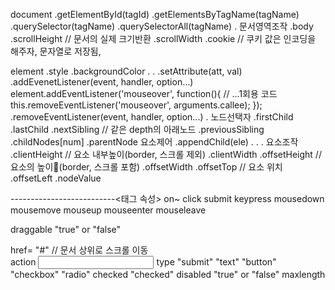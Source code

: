 document
.getElementById(tagId)
.getElementsByTagName(tagName)
.querySelector(tagName)
.querySelectorAll(tagName)
.
문서영역조작
.body
.scrollHeight // 문서의 실제 크기반환
.scrollWidth
.cookie // 쿠키 값은 인코딩을 해주자, 문자열로 저장됨,

element
.style
.backgroundColor
.
.
.setAttribute(att, val)
.addEvenetListener(event, handler, option...)
element.addEventListener('mouseover', function(){
// ...1회용 코드
this.removeEventListener('mouseover', arguments.callee);
});
.removeEventListener(event, handler, option...)
.
노드선택자
.firstChild
.lastChild
.nextSibling // 같은 depth의 아래노드
.previousSibling
.childNodes[num]
.parentNode
요소제어
.appendChild(ele)
.
.
.
요소조작
.clientHeight // 요소 내부높이(border, 스크롤 제외)
.clientWidth
.offsetHeight // 요소의 높이(border, 스크롤 포함)
.offsetWidth
.offsetTop // 요소 위치
.offsetLeft
.nodeValue

--------------------------<태그 속성>
on~
click
submit
keypress
mousedown
mousemove
mouseup
mouseenter
mouseleave

draggable
"true" or "false"

<a>
    href=
        "#"     // 문서 상위로 스크롤 이동

<form>
    action

<input>
    type
        "submit"
        "text"
        "button"
        "checkbox"
        "radio"
    checked
        "checked"
    disabled
        "true" or "false"
    maxlength
